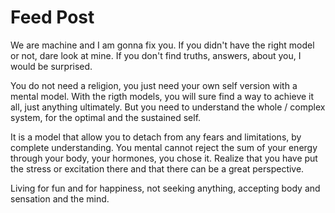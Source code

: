 # Feed Post

We are machine and I am gonna fix you.
If you didn't have the right model or not, dare look at mine.
If you don't find truths, answers, about you, I would be surprised.

You do not need a religion, you just need your own self version with a mental model.
With the rigth models, you will sure find a way to achieve it all, just anything ultimately.
But you need to understand the whole / complex system, for the optimal and the sustained self.

It is a model that allow you to detach from any fears and limitations, by complete understanding.
You mental cannot reject the sum of your energy through your body, your hormones, you chose it.
Realize that you have put the stress or excitation there and that there can be a great perspective.

Living for fun and for happiness, not seeking anything, accepting body and sensation and the mind.